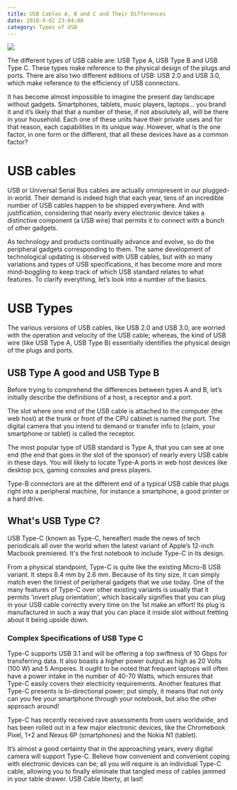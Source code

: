 ```yaml
---
title: USB Cables A, B and C and Their Differences
date: 2018-9-02 23:04:00
category: Types of USB
---
```


![](/img/7.jpg)

The different types of USB cable are: USB Type A, USB Type B and USB Type C. These types make reference to the physical design of the plugs and ports. There are also two different editions of USB: USB 2.0 and USB 3.0, which make reference to the efficiency of USB connectors.

<!-- more -->

It has become almost impossible to imagine the present day landscape without gadgets. Smartphones, tablets, music players, laptops… you brand it and it’s likely that that a number of these, if not absolutely all, will be there in your household. Each one of these units have their private uses and for that reason, each capabilities in its unique way. However, what is the one factor, in one form or the different, that all these devices have as a common factor?

# USB cables

USB or Universal Serial Bus cables are actually omnipresent in our plugged-in world. Their demand is indeed high that each year, tens of an incredible number of USB cables happen to be shipped everywhere. And with justification, considering that nearly every electronic device takes a distinctive component (a USB wire) that permits it to connect with a bunch of other gadgets.

As technology and products continually advance and evolve, so do the peripheral gadgets corresponding to them. The same development of technological updating is observed with USB cables, but with so many variations and types of USB specifications, it has become more and more mind-boggling to keep track of which USB standard relates to what features. To clarify everything, let’s look into a number of the basics.

# USB Types

The various versions of USB cables, like USB 2.0 and USB 3.0, are worried with the operation and velocity of the USB cable; whereas, the kind of USB wire (like USB Type A, USB Type B) essentially identifies the physical design of the plugs and ports.

## USB Type A good and USB Type B

Before trying to comprehend the differences between types A and B, let’s initially describe the definitions of a host, a receptor and a port.

The slot where one end of the USB cable is attached to the computer (the web host) at the trunk or front of the CPU cabinet is named the port. The digital camera that you intend to demand or transfer info to (claim, your smartphone or tablet) is called the receptor.

The most popular type of USB standard is Type A, that you can see at one end (the end that goes in the slot of the sponsor) of nearly every USB cable in these days. You will likely to locate Type-A ports in web host devices like desktop pcs, gaming consoles and press players.

Type-B connectors are at the different end of a typical USB cable that plugs right into a peripheral machine, for instance a smartphone, a good printer or a hard drive.

## What's USB Type C?

USB Type-C (known as Type-C, hereafter) made the news of tech periodicals all over the world when the latest variant of Apple’s 12-inch Macbook premiered. It's the first notebook to include Type-C in its design.

From a physical standpoint, Type-C is quite like the existing Micro-B USB variant. It steps 8.4 mm by 2.6 mm. Because of its tiny size, it can simply match even the tiniest of peripheral gadgets that we use today. One of the many features of Type-C over other existing variants is usually that it permits 'invert plug orientation', which basically signifies that you can plug in your USB cable correctly every time on the 1st make an effort! Its plug is manufactured in such a way that you can place it inside slot without fretting about it being upside down.

### Complex Specifications of USB Type C

Type-C supports USB 3.1 and will be offering a top swiftness of 10 Gbps for transferring data. It also boasts a higher power output as high as 20 Volts (100 W) and 5 Amperes. It ought to be noted that frequent laptops will often have a power intake in the number of 40-70 Watts, which ensures that Type-C easily covers their electricity requirements. Another features that Type-C presents is bi-directional power; put simply, it means that not only can you fee your smartphone through your notebook, but also the other approach around!

Type-C has recently received rave assessments from users worldwide, and has been rolled out in a few major electronic devices, like the Chromebook Pixel, 1+2 and Nexus 6P (smartphones) and the Nokia N1 (tablet).

It’s almost a good certainty that in the approaching years, every digital camera will support Type-C. Believe how convenient and convenient coping with electronic devices can be; all you will require is an individual Type-C cable, allowing you to finally eliminate that tangled mess of cables jammed in your table drawer. USB Cable liberty, at last!
